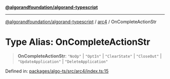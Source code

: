 [**@algorandfoundation/algorand-typescript**](../../../README.md)

***

[@algorandfoundation/algorand-typescript](../../../README.md) / [arc4](../README.md) / OnCompleteActionStr

# Type Alias: OnCompleteActionStr

> **OnCompleteActionStr**: `"NoOp"` \| `"OptIn"` \| `"ClearState"` \| `"CloseOut"` \| `"UpdateApplication"` \| `"DeleteApplication"`

Defined in: [packages/algo-ts/src/arc4/index.ts:15](https://github.com/algorandfoundation/puya-ts/blob/main/packages/algo-ts/src/arc4/index.ts#L15)
